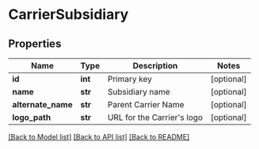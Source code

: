 # CarrierSubsidiary

## Properties
Name | Type | Description | Notes
------------ | ------------- | ------------- | -------------
**id** | **int** | Primary key | [optional] 
**name** | **str** | Subsidiary name | [optional] 
**alternate_name** | **str** | Parent Carrier Name | [optional] 
**logo_path** | **str** | URL for the Carrier&#39;s logo | [optional] 

[[Back to Model list]](../README.md#documentation-for-models) [[Back to API list]](../README.md#documentation-for-api-endpoints) [[Back to README]](../README.md)


